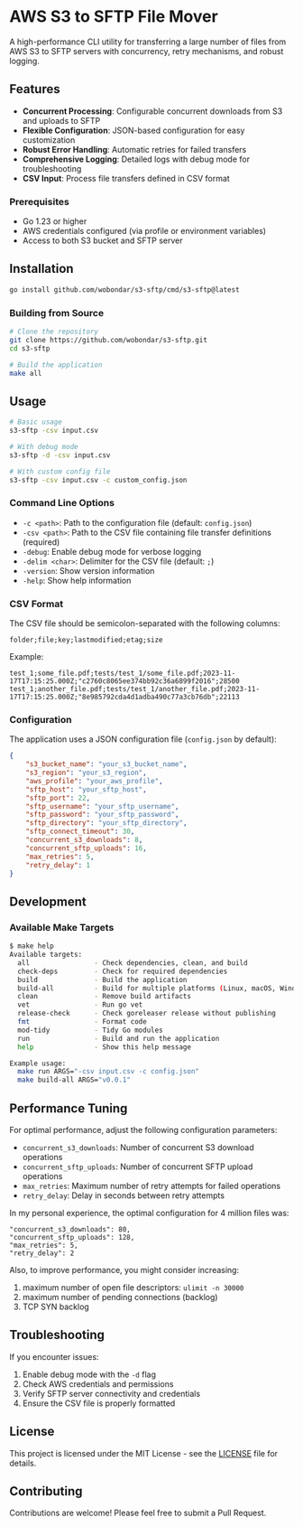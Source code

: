 # AWS S3 to SFTP File Mover

A high-performance CLI utility for transferring a large number of files from AWS S3 to SFTP servers with concurrency, retry mechanisms, and robust logging.

## Features

- **Concurrent Processing**: Configurable concurrent downloads from S3 and uploads to SFTP
- **Flexible Configuration**: JSON-based configuration for easy customization
- **Robust Error Handling**: Automatic retries for failed transfers
- **Comprehensive Logging**: Detailed logs with debug mode for troubleshooting
- **CSV Input**: Process file transfers defined in CSV format

### Prerequisites

- Go 1.23 or higher
- AWS credentials configured (via profile or environment variables)
- Access to both S3 bucket and SFTP server

## Installation

```bash
go install github.com/wobondar/s3-sftp/cmd/s3-sftp@latest
```

### Building from Source

```bash
# Clone the repository
git clone https://github.com/wobondar/s3-sftp.git
cd s3-sftp

# Build the application
make all
```

## Usage

```bash
# Basic usage
s3-sftp -csv input.csv

# With debug mode
s3-sftp -d -csv input.csv

# With custom config file
s3-sftp -csv input.csv -c custom_config.json
```

### Command Line Options

- `-c <path>`: Path to the configuration file (default: `config.json`)
- `-csv <path>`: Path to the CSV file containing file transfer definitions (required)
- `-debug`: Enable debug mode for verbose logging
- `-delim <char>`: Delimiter for the CSV file (default: `;`)
- `-version`: Show version information
- `-help`: Show help information


### CSV Format

The CSV file should be semicolon-separated with the following columns:

```csv
folder;file;key;lastmodified;etag;size
```

Example:
```csv
test_1;some_file.pdf;tests/test_1/some_file.pdf;2023-11-17T17:15:25.000Z;"c2760c8065ee374bb92c36a6899f2016";28500
test_1;another_file.pdf;tests/test_1/another_file.pdf;2023-11-17T17:15:25.000Z;"8e985792cda4d1adba490c77a3cb76db";22113
```

### Configuration

The application uses a JSON configuration file (`config.json` by default):

```json
{
    "s3_bucket_name": "your_s3_bucket_name",
    "s3_region": "your_s3_region",
    "aws_profile": "your_aws_profile",
    "sftp_host": "your_sftp_host",
    "sftp_port": 22,
    "sftp_username": "your_sftp_username",
    "sftp_password": "your_sftp_password",
    "sftp_directory": "your_sftp_directory",
    "sftp_connect_timeout": 30,
    "concurrent_s3_downloads": 8,
    "concurrent_sftp_uploads": 16,
    "max_retries": 5,
    "retry_delay": 1
}
```

## Development

### Available Make Targets

```bash
$ make help
Available targets:
  all                - Check dependencies, clean, and build
  check-deps         - Check for required dependencies
  build              - Build the application
  build-all          - Build for multiple platforms (Linux, macOS, Windows)
  clean              - Remove build artifacts
  vet                - Run go vet
  release-check      - Check goreleaser release without publishing
  fmt                - Format code
  mod-tidy           - Tidy Go modules
  run                - Build and run the application
  help               - Show this help message

Example usage:
  make run ARGS="-csv input.csv -c config.json"
  make build-all ARGS="v0.0.1"
```

## Performance Tuning

For optimal performance, adjust the following configuration parameters:

- `concurrent_s3_downloads`: Number of concurrent S3 download operations
- `concurrent_sftp_uploads`: Number of concurrent SFTP upload operations
- `max_retries`: Maximum number of retry attempts for failed operations
- `retry_delay`: Delay in seconds between retry attempts

In my personal experience, the optimal configuration for 4 million files was:

```text
"concurrent_s3_downloads": 80,
"concurrent_sftp_uploads": 128,
"max_retries": 5,
"retry_delay": 2
```

Also, to improve performance, you might consider increasing:
1. maximum number of open file descriptors: `ulimit -n 30000`
2. maximum number of pending connections (backlog)
3. TCP SYN backlog

## Troubleshooting

If you encounter issues:

1. Enable debug mode with the `-d` flag
2. Check AWS credentials and permissions
3. Verify SFTP server connectivity and credentials
4. Ensure the CSV file is properly formatted

## License

This project is licensed under the MIT License - see the [LICENSE](LICENSE) file for details.

## Contributing

Contributions are welcome! Please feel free to submit a Pull Request.